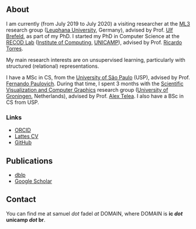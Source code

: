 ## About
I am currently (from July 2019 to July 2020) a visiting researcher at the [ML3](http://ml3.leuphana.de/) research group ([Leuphana University](https://www.leuphana.de/), Germany), advised by Prof. [Ulf Brefeld](https://scholar.google.com/citations?user=oWmjswoAAAAJ), as part of my PhD.
I started my PhD in Computer Science at the [RECOD Lab](http://www.recod.ic.unicamp.br/) ([Institute of Computing](https://www.ic.unicamp.br/), [UNICAMP](https://www.unicamp.br/)), advised by Prof. [Ricardo Torres](https://scholar.google.com/citations?user=IGZ5WmgAAAAJ).

My main research interests are on unsupervised learning, particularly with structured (relational) representations.

I have a MSc in CS, from the [University of São Paulo](https://www.usp.br/) (USP), advised by Prof. [Fernando Paulovich](https://scholar.google.com/citations?user=TmMJsJkAAAAJ).
During that time, I spent 3 months with the [Scientific Visualization and Computer Graphics](http://www.cs.rug.nl/svcg/) research group ([University of Groningen](https://www.rug.nl/), Netherlands), advised by Prof. [Alex Telea](https://scholar.google.com/citations?user=VspO6ZUAAAAJ).
I also have a BSc in CS from USP.

### Links
* [ORCID](https://orcid.org/0000-0002-4459-4336)
* [Lattes CV](http://lattes.cnpq.br/3874774171103553)
* [GitHub](https://github.com/fadel/)

## Publications
* [dblp](https://dblp.uni-trier.de/pers/hd/f/Fadel:Samuel_G=)
* [Google Scholar](https://scholar.google.com.br/citations?user=IV7luZsAAAAJ&hl=en)

## Contact
You can find me at samuel *dot* fadel *at* DOMAIN, where DOMAIN is __ic *dot* unicamp *dot* br__.
